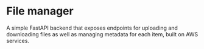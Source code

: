 # File manager
A simple FastAPI backend that exposes endpoints for uploading and downloading files as well as managing metadata for each item, built on AWS services.

